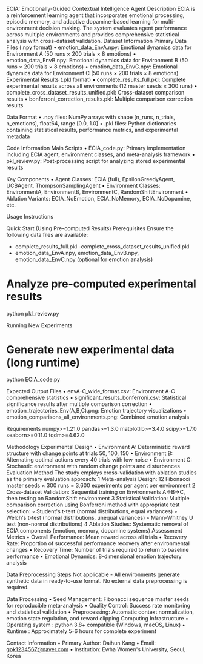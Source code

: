 ECIA: Emotionally-Guided Contextual Intelligence Agent
Description
ECIA is a reinforcement learning agent that incorporates emotional processing, episodic memory, and adaptive dopamine-based learning for multi-environment decision making. The system evaluates agent performance across multiple environments and provides comprehensive statistical analysis with cross-dataset validation.
Dataset Information
Primary Data Files (.npy format)
•	emotion_data_EnvA.npy: Emotional dynamics data for Environment A (50 runs × 200 trials × 8 emotions)
•	emotion_data_EnvB.npy: Emotional dynamics data for Environment B (50 runs × 200 trials × 8 emotions)
•	emotion_data_EnvC.npy: Emotional dynamics data for Environment C (50 runs × 200 trials × 8 emotions)
Experimental Results (.pkl format)
•	complete_results_full.pkl: Complete experimental results across all environments (12 master seeds × 300 runs)
•	complete_cross_dataset_results_unified.pkl: Cross-dataset comparison results
•	bonferroni_correction_results.pkl: Multiple comparison correction results

Data Format
•	.npy files: NumPy arrays with shape [n_runs, n_trials, n_emotions], float64, range [0.0, 1.0]
•	.pkl files: Python dictionaries containing statistical results, performance metrics, and experimental metadata

Code Information
Main Scripts
•	ECIA_code.py: Primary implementation including ECIA agent, environment classes, and meta-analysis framework
•	pkl_review.py: Post-processing script for analyzing stored experimental results

Key Components
•	Agent Classes: ECIA (full), EpsilonGreedyAgent, UCBAgent, ThompsonSamplingAgent
•	Environment Classes: EnvironmentA, EnvironmentB, EnvironmentC, RandomShiftEnvironment
•	Ablation Variants: ECIA_NoEmotion, ECIA_NoMemory, ECIA_NoDopamine, etc.

Usage Instructions

Quick Start (Using Pre-computed Results)
Prerequisites 
Ensure the following data files are available:
 - complete_results_full.pkl -complete_cross_dataset_results_unified.pkl  
- emotion_data_EnvA.npy, emotion_data_EnvB.npy, emotion_data_EnvC.npy (optional for emotion analysis)

# Analyze pre-computed experimental results
python pkl_review.py

Running New Experiments

# Generate new experimental data (long runtime)
python ECIA_code.py

Expected Output Files
•	envA-C_wide_format.csv: Environment A-C comprehensive statistics
•	significant_results_bonferroni.csv: Statistical significance results after multiple comparison correction
•	emotion_trajectories_Env(A,B,C).png: Emotion trajectory visualizations
•	emotion_comparisons_all_environments.png: Combined emotion analysis

Requirements
numpy>=1.21.0
pandas>=1.3.0
matplotlib>=3.4.0
scipy>=1.7.0
seaborn>=0.11.0
tqdm>=4.62.0

Methodology
Experimental Design
•	Environment A: Deterministic reward structure with change points at trials 50, 100, 150
•	Environment B: Alternating optimal actions every 40 trials with low noise
•	Environment C: Stochastic environment with random change points and disturbances
Evaluation Method
The study employs cross-validation with ablation studies as the primary evaluation approach:
1	Meta-analysis Design: 12 Fibonacci master seeds × 300 runs = 3,600 experiments per agent per environment
2	Cross-dataset Validation: Sequential training on Environments A→B→C, then testing on RandomShift environment
3	Statistical Validation: Multiple comparison correction using Bonferroni method with appropriate test selection:
◦	Student's t-test (normal distributions, equal variances)
◦	Welch's t-test (normal distributions, unequal variances)
◦	Mann-Whitney U test (non-normal distributions)
4	Ablation Studies: Systematic removal of ECIA components (emotion, memory, dopamine systems)
Assessment Metrics
•	Overall Performance: Mean reward across all trials
•	Recovery Rate: Proportion of successful performance recovery after environmental changes
•	Recovery Time: Number of trials required to return to baseline performance
•	Emotional Dynamics: 8-dimensional emotion trajectory analysis

Data Preprocessing Steps 
Not applicable - All environments generate synthetic data in ready-to-use format. No external data preprocessing is required.

Data Processing
•	Seed Management: Fibonacci sequence master seeds for reproducible meta-analysis
•	Quality Control: Success rate monitoring and statistical validation
•	Preprocessing: Automatic context normalization, emotion state regulation, and reward clipping
Computing Infrastructure
•	Operating system : python 3.8+ compatible (Windows, macOS, Linux)
•	Runtime : Approximately 5-6 hours for complete experiment

Contact Information
•	Primary Author: Daihun Kang
•	Email: gpk1234567@naver.com
•	Institution: Ewha Women's University, Seoul, Korea
